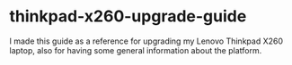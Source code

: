 # thinkpad-x260-upgrade-guide

I made this guide as a reference for upgrading my Lenovo Thinkpad X260 laptop, also for having some general information about the platform.
